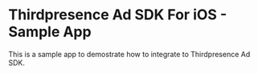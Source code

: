 # Thirdpresence Ad SDK For iOS - Sample App

This is a sample app to demostrate how to integrate to Thirdpresence Ad SDK.
